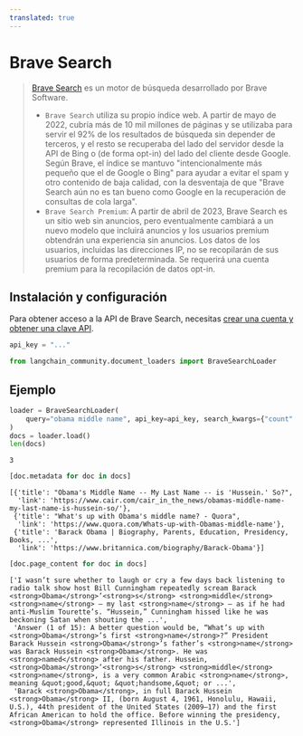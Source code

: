 ```yaml
---
translated: true
---
```


# Brave Search

>[Brave Search](https://en.wikipedia.org/wiki/Brave_Search) es un motor de búsqueda desarrollado por Brave Software.
> - `Brave Search` utiliza su propio índice web. A partir de mayo de 2022, cubría más de 10 mil millones de páginas y se utilizaba para servir el 92% de los resultados de búsqueda sin depender de terceros, y el resto se recuperaba del lado del servidor desde la API de Bing o (de forma opt-in) del lado del cliente desde Google. Según Brave, el índice se mantuvo "intencionalmente más pequeño que el de Google o Bing" para ayudar a evitar el spam y otro contenido de baja calidad, con la desventaja de que "Brave Search aún no es tan bueno como Google en la recuperación de consultas de cola larga".
>- `Brave Search Premium`: A partir de abril de 2023, Brave Search es un sitio web sin anuncios, pero eventualmente cambiará a un nuevo modelo que incluirá anuncios y los usuarios premium obtendrán una experiencia sin anuncios. Los datos de los usuarios, incluidas las direcciones IP, no se recopilarán de sus usuarios de forma predeterminada. Se requerirá una cuenta premium para la recopilación de datos opt-in.

## Instalación y configuración

Para obtener acceso a la API de Brave Search, necesitas [crear una cuenta y obtener una clave API](https://api.search.brave.com/app/dashboard).

```python
api_key = "..."
```

```python
from langchain_community.document_loaders import BraveSearchLoader
```

## Ejemplo

```python
loader = BraveSearchLoader(
    query="obama middle name", api_key=api_key, search_kwargs={"count": 3}
)
docs = loader.load()
len(docs)
```

```output
3
```

```python
[doc.metadata for doc in docs]
```

```output
[{'title': "Obama's Middle Name -- My Last Name -- is 'Hussein.' So?",
  'link': 'https://www.cair.com/cair_in_the_news/obamas-middle-name-my-last-name-is-hussein-so/'},
 {'title': "What's up with Obama's middle name? - Quora",
  'link': 'https://www.quora.com/Whats-up-with-Obamas-middle-name'},
 {'title': 'Barack Obama | Biography, Parents, Education, Presidency, Books, ...',
  'link': 'https://www.britannica.com/biography/Barack-Obama'}]
```

```python
[doc.page_content for doc in docs]
```

```output
['I wasn’t sure whether to laugh or cry a few days back listening to radio talk show host Bill Cunningham repeatedly scream Barack <strong>Obama</strong>’<strong>s</strong> <strong>middle</strong> <strong>name</strong> — my last <strong>name</strong> — as if he had anti-Muslim Tourette’s. “Hussein,” Cunningham hissed like he was beckoning Satan when shouting the ...',
 'Answer (1 of 15): A better question would be, “What’s up with <strong>Obama</strong>’s first <strong>name</strong>?” President Barack Hussein <strong>Obama</strong>’s father’s <strong>name</strong> was Barack Hussein <strong>Obama</strong>. He was <strong>named</strong> after his father. Hussein, <strong>Obama</strong>’<strong>s</strong> <strong>middle</strong> <strong>name</strong>, is a very common Arabic <strong>name</strong>, meaning &quot;good,&quot; &quot;handsome,&quot; or ...',
 'Barack <strong>Obama</strong>, in full Barack Hussein <strong>Obama</strong> II, (born August 4, 1961, Honolulu, Hawaii, U.S.), 44th president of the United States (2009–17) and the first African American to hold the office. Before winning the presidency, <strong>Obama</strong> represented Illinois in the U.S.']
```
